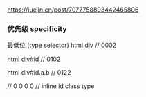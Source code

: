 #

https://juejin.cn/post/7077758893442465806


### 优先级 specificity
最低位 (type selector)
html div
// 0002

html div#id
// 0102

html div#id.a.b
// 0122

// 0        0       0       0
// inline   id      class   type
